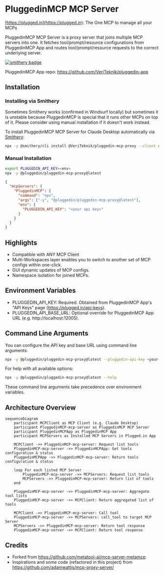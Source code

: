 # PluggedinMCP MCP Server

[https://plugged.in](https://plugged.in): The One MCP to manage all your MCPs

PluggedinMCP MCP Server is a proxy server that joins multiple MCP⁠ servers into one. It fetches tool/prompt/resource configurations from PluggedinMCP App⁠ and routes tool/prompt/resource requests to the correct underlying server.

[![smithery badge](https://smithery.ai/badge/@VeriTeknik/pluggedin-mcp-proxy)](https://smithery.ai/server/@VeriTeknik/pluggedin-mcp-proxy)


PluggedinMCP App repo: https://github.com/VeriTeknik/pluggedin-app

## Installation

### Installing via Smithery

Sometimes Smithery works (confirmed in Windsurf locally) but sometimes it is unstable because PluggedinMCP is special that it runs other MCPs on top of it. Please consider using manual installation if it doesn't work instead.

To install PluggedinMCP MCP Server for Claude Desktop automatically via [Smithery](https://smithery.ai/server/@VeriTeknik/pluggedin-mcp-proxy):

```bash
npx -y @smithery/cli install @VeriTeknik/pluggedin-mcp-proxy --client claude
```

### Manual Installation

```bash
export PLUGGEDIN_API_KEY=<env>
npx -y @pluggedin/pluggedin-mcp-proxy@latest
```

```json
{
  "mcpServers": {
    "PluggedinMCP": {
      "command": "npx",
      "args": ["-y", "@pluggedin/pluggedin-mcp-proxy@latest"],
      "env": {
        "PLUGGEDIN_API_KEY": "<your api key>"
      }
    }
  }
}
```

## Highlights

- Compatible with ANY MCP Client
- Multi-Workspaces layer enables you to switch to another set of MCP configs within one-click.
- GUI dynamic updates of MCP configs.
- Namespace isolation for joined MCPs.

## Environment Variables

- PLUGGEDIN_API_KEY: Required. Obtained from PluggedinMCP App's "API Keys" page (https://plugged.in/api-keys).
- PLUGGEDIN_API_BASE_URL: Optional override for PluggedinMCP App URL (e.g. http://localhost:12005).

## Command Line Arguments

You can configure the API key and base URL using command line arguments:

```bash
npx -y @pluggedin/pluggedin-mcp-proxy@latest --pluggedin-api-key <your-api-key> --pluggedin-api-base-url <base-url>
```

For help with all available options:

```bash
npx -y @pluggedin/pluggedin-mcp-proxy@latest --help
```

These command line arguments take precedence over environment variables.

## Architecture Overview

```mermaid
sequenceDiagram
    participant MCPClient as MCP Client (e.g. Claude Desktop)
    participant PluggedinMCP-mcp-server as PluggedinMCP MCP Server
    participant PluggedinMCPApp as PluggedinMCP App
    participant MCPServers as Installed MCP Servers in Plugged.in App

    MCPClient ->> PluggedinMCP-mcp-server: Request list tools
    PluggedinMCP-mcp-server ->> PluggedinMCPApp: Get tools configuration & status
    PluggedinMCPApp ->> PluggedinMCP-mcp-server: Return tools configuration & status

    loop For each listed MCP Server
        PluggedinMCP-mcp-server ->> MCPServers: Request list_tools
        MCPServers ->> PluggedinMCP-mcp-server: Return list of tools
    end

    PluggedinMCP-mcp-server ->> PluggedinMCP-mcp-server: Aggregate tool lists
    PluggedinMCP-mcp-server ->> MCPClient: Return aggregated list of tools

    MCPClient ->> PluggedinMCP-mcp-server: Call tool
    PluggedinMCP-mcp-server ->> MCPServers: call_tool to target MCP Server
    MCPServers ->> PluggedinMCP-mcp-server: Return tool response
    PluggedinMCP-mcp-server ->> MCPClient: Return tool response
```

## Credits
- Forked from https://github.com/metatool-ai/mcp-server-metamcp
- Inspirations and some code (refactored in this project) from https://github.com/adamwattis/mcp-proxy-server/